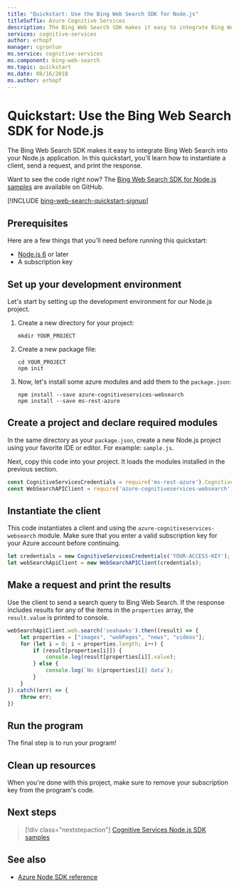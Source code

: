 ```yaml
---
title: "Quickstart: Use the Bing Web Search SDK for Node.js"  
titleSuffix: Azure Cognitive Services
description: The Bing Web Search SDK makes it easy to integrate Bing Web Search into your Node.js application. In this quickstart, you'll learn how to instantiate a client, send a request, and print the response.
services: cognitive-services
author: erhopf
manager: cgronlun
ms.service: cognitive-services
ms.component: bing-web-search
ms.topic: quickstart
ms.date: 08/16/2018
ms.author: erhopf
---
```


# Quickstart: Use the Bing Web Search SDK for Node.js

The Bing Web Search SDK makes it easy to integrate Bing Web Search into your Node.js application. In this quickstart, you'll learn how to instantiate a client, send a request, and print the response.

Want to see the code right now? The [Bing Web Search SDK for Node.js samples](https://github.com/Azure-Samples/cognitive-services-node-sdk-samples) are available on GitHub.

[!INCLUDE [bing-web-search-quickstart-signup](../../../includes/bing-web-search-quickstart-signup.md)]

## Prerequisites

Here are a few things that you'll need before running this quickstart:

* [Node.js 6](https://nodejs.org/en/download/) or later
* A subscription key  

## Set up your development environment

Let's start by setting up the development environment for our Node.js project.

1. Create a new directory for your project:

    ```console
    mkdir YOUR_PROJECT
    ```

2. Create a new package file:

    ```console
    cd YOUR_PROJECT
    npm init
    ```

3. Now, let's install some azure modules and add them to the `package.json`:

    ```console
    npm install --save azure-cognitiveservices-websearch
    npm install --save ms-rest-azure
    ```

## Create a project and declare required modules

In the same directory as your `package.json`, create a new Node.js project using your favorite IDE or editor. For example: `sample.js`.

Next, copy this code into your project. It loads the modules installed in the previous section.

```javascript
const CognitiveServicesCredentials = require('ms-rest-azure').CognitiveServicesCredentials;
const WebSearchAPIClient = require('azure-cognitiveservices-websearch');
```

## Instantiate the client

This code instantiates a client and using the `azure-cognitiveservices-websearch` module. Make sure that you enter a valid subscription key for your Azure account before continuing.

```javascript
let credentials = new CognitiveServicesCredentials('YOUR-ACCESS-KEY');
let webSearchApiClient = new WebSearchAPIClient(credentials);
```

## Make a request and print the results

Use the client to send a search query to Bing Web Search. If the response includes results for any of the items in the `properties` array, the `result.value` is printed to console.

```javascript
webSearchApiClient.web.search('seahawks').then((result) => {
    let properties = ["images", "webPages", "news", "videos"];
    for (let i = 0; i < properties.length; i++) {
        if (result[properties[i]]) {
            console.log(result[properties[i]].value);
        } else {
            console.log(`No ${properties[i]} data`);
        }
    }
}).catch((err) => {
    throw err;
})
```

## Run the program

The final step is to run your program!

## Clean up resources

When you're done with this project, make sure to remove your subscription key from the program's code.

## Next steps

> [!div class="nextstepaction"]
> [Cognitive Services Node.js SDK samples](https://github.com/Azure-Samples/cognitive-services-node-sdk-samples)

## See also

* [Azure Node SDK reference](https://docs.microsoft.com/javascript/api/azure-cognitiveservices-websearch/)
